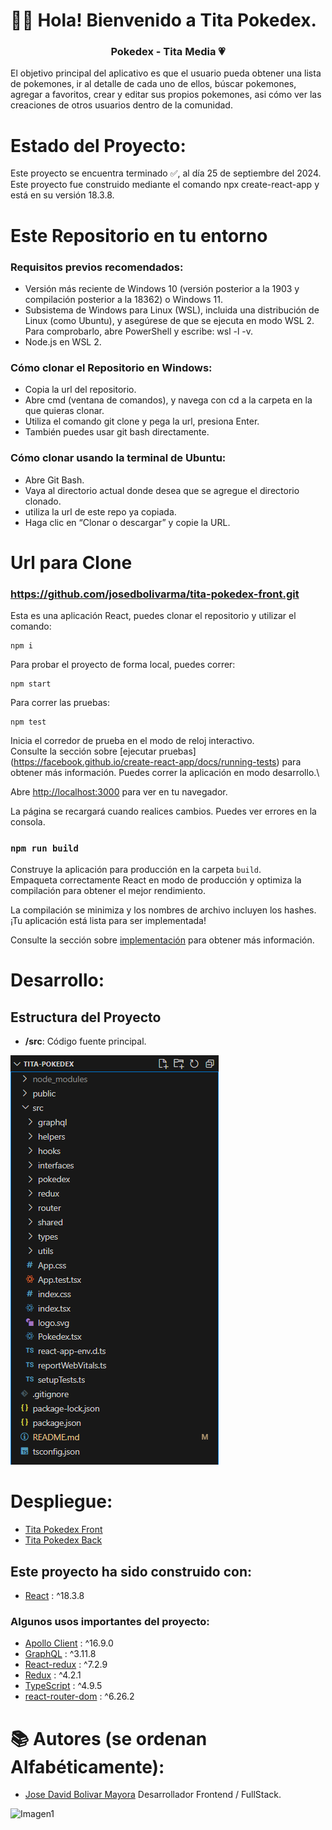 # 👋🏼 Hola! Bienvenido a Tita Pokedex.

<h3 align="center"><strong>Pokedex - Tita Media 💗</strong></h3>

El objetivo principal del aplicativo es que el usuario pueda obtener una lista de pokemones, ir al detalle de cada uno de ellos, búscar pokemones, agregar a favoritos, crear y editar sus propios pokemones, asi cómo ver las creaciones de otros usuarios dentro de la comunidad.

# Estado del Proyecto:

Este proyecto se encuentra terminado ✅, al día 25 de septiembre del 2024. Este proyecto fue construido mediante el comando npx create-react-app y está en su versión 18.3.8.

# Este Repositorio en tu entorno

### Requisitos previos recomendados:

-  Versión más reciente de Windows 10 (versión posterior a la 1903 y compilación posterior a la 18362) o Windows 11.
-  Subsistema de Windows para Linux (WSL), incluida una distribución de Linux (como Ubuntu), y asegúrese de que se ejecuta en modo WSL 2. Para comprobarlo, abre PowerShell y escribe: wsl -l -v.
-   Node.js en WSL 2.

### Cómo clonar el Repositorio en Windows:

- Copia la url del repositorio.
- Abre cmd (ventana de comandos), y navega con cd a la carpeta en la que quieras clonar.
- Utiliza el comando git clone y pega la url, presiona Enter.
- También puedes usar git bash directamente.

### Cómo clonar usando la terminal de Ubuntu:

- Abre Git Bash.
- Vaya al directorio actual donde desea que se agregue el directorio clonado.
- utiliza la url de este repo ya copiada.
- Haga clic en “Clonar o descargar” y copie la URL.

# Url para Clone

### https://github.com/josedbolivarma/tita-pokedex-front.git

Esta es una aplicación React, puedes clonar el repositorio y utilizar el comando:

```
npm i
```

Para probar el proyecto de forma local, puedes correr:

```
npm start
```
Para correr las pruebas:

```
npm test
```
Inicia el corredor de prueba en el modo de reloj interactivo.\
Consulte la sección sobre [ejecutar pruebas] (https://facebook.github.io/create-react-app/docs/running-tests) para obtener más información.
Puedes correr la aplicación en modo desarrollo.\

Abre [http://localhost:3000](http://localhost:3000) para ver en tu navegador.


La página se recargará cuando realices cambios. Puedes ver errores en la consola.

### `npm run build`

Construye la aplicación para producción en la carpeta `build`.\
Empaqueta correctamente React en modo de producción y optimiza la compilación para obtener el mejor rendimiento.

La compilación se minimiza y los nombres de archivo incluyen los hashes.\
¡Tu aplicación está lista para ser implementada!

Consulte la sección sobre [implementación](https://facebook.github.io/create-react-app/docs/deployment) para obtener más información.

# Desarrollo:

## Estructura del Proyecto

- **/src**: Código fuente principal.

![alt text](image.png)

# Despliegue:

- [Tita Pokedex Front](https://tita-pokedex-front.vercel.app/)
- [Tita Pokedex Back](https://tita-pokedex-back-production.up.railway.app/)

## Este proyecto ha sido construido con:

* [React](https://es.reactjs.org/) : ^18.3.8

### Algunos usos importantes del proyecto:

* [Apollo Client](https://www.apollographql.com/docs/react/) : ^16.9.0
* [GraphQL](https://graphql.org/) : ^3.11.8
* [React-redux](https://react-redux.js.org/) : ^7.2.9 
* [Redux](https://es.redux.js.org/) : ^4.2.1 
* [TypeScript](https://www.typescriptlang.org/) : ^4.9.5
* [react-router-dom](https://v5.reactrouter.com/web/guides/quick-start) : ^6.26.2



# 📚 Autores (se ordenan Alfabéticamente):

- [Jose David Bolivar Mayora](https://github.com/josedbolivarma) Desarrollador Frontend / FullStack. 

![Imagen1](https://user-images.githubusercontent.com/74075195/168011072-0e0c98e0-1dfd-4cfb-a9c4-cbf9e376bba1.png)

